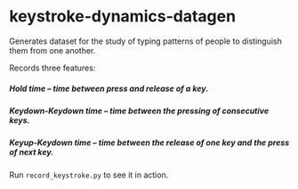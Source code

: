 # keystroke-dynamics-datagen

Generates dataset for the study of typing patterns of people to distinguish 
them from one another.

Records three features:

##### Hold time – time between press and release of a key.
##### Keydown-Keydown time – time between the pressing of consecutive keys.
##### Keyup-Keydown time – time between the release of one key and the press of next key.

Run `record_keystroke.py`  to see it in action.

